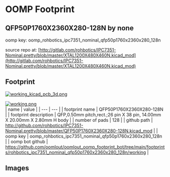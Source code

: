 # OOMP Footprint  
## QFP50P1760X2360X280-128N  by none  
  
oomp key: oomp_rohbotics_ipc7351_nominal_qfp50p1760x2360x280_128n  
  
source repo at: [http://gitlab.com/rohbotics/IPC7351-Nominal.pretty/blob/master/XTAL1200X480X460N.kicad_mod](http://gitlab.com/rohbotics/IPC7351-Nominal.pretty/blob/master/XTAL1200X480X460N.kicad_mod)  
## Footprint  
  
[![working_kicad_pcb_3d.png](working_kicad_pcb_3d_600.png)](working_kicad_pcb_3d.png)  
  
[![working.png](working_600.png)](working.png)  
| name | value | 
| --- | --- | 
| footprint name | QFP50P1760X2360X280-128N | 
| footprint description | QFP,0.50mm pitch,rect.;26 pin X 38 pin, 14.00mm X 20.00mm X 2.80mm H body | 
| number of pads | 128 | 
| github path | http://github.com/rohbotics/IPC7351-Nominal.pretty/blob/master/QFP50P1760X2360X280-128N.kicad_mod | 
| oomp key | oomp_rohbotics_ipc7351_nominal_qfp50p1760x2360x280_128n | 
| oomp bot github | https://github.com/oomlout/oomlout_oomp_footprint_bot/tree/main/footprints/rohbotics_ipc7351_nominal_qfp50p1760x2360x280_128n/working | 
## Images  
